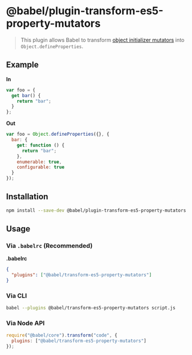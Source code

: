 # @babel/plugin-transform-es5-property-mutators

> This plugin allows Babel to transform [object initializer mutators](https://developer.mozilla.org/en-US/docs/Web/JavaScript/Reference/Operators/Object_initializer#Method_definitions) into `Object.defineProperties`.

## Example

**In**

```javascript
var foo = {
  get bar() {
    return "bar";
  }
};
```

**Out**

```javascript
var foo = Object.defineProperties({}, {
  bar: {
    get: function () {
      return "bar";
    },
    enumerable: true,
    configurable: true
  }
});
```

## Installation

```sh
npm install --save-dev @babel/plugin-transform-es5-property-mutators
```

## Usage

### Via `.babelrc` (Recommended)

**.babelrc**

```json
{
  "plugins": ["@babel/transform-es5-property-mutators"]
}
```

### Via CLI

```sh
babel --plugins @babel/transform-es5-property-mutators script.js
```

### Via Node API

```javascript
require("@babel/core").transform("code", {
  plugins: ["@babel/transform-es5-property-mutators"]
});
```
